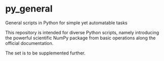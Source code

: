 # py_general
General scripts in Python for simple yet automatable tasks

This repository is intended for diverse Python scripts, namely introducing the powerful scientific NumPy package from basic operations along the official documentation.

The set is to be supplemented further.
